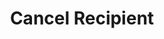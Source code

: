 ---
title: Cancel Recipient
excerpt: Cancels a recipient. This action can be undone by unblocking the recipient.
api:
  file: openapi.json
  operationId: cancel-recipient
hidden: false
---
